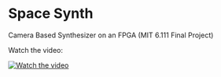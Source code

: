 # Space Synth
 Camera Based Synthesizer on an FPGA (MIT 6.111 Final Project)

 Watch the video: 
 
[![Watch the video](https://img.youtube.com/vi/WZKkTiWdeqU/0.jpg)](https://www.youtube.com/watch?v=WZKkTiWdeqU)
